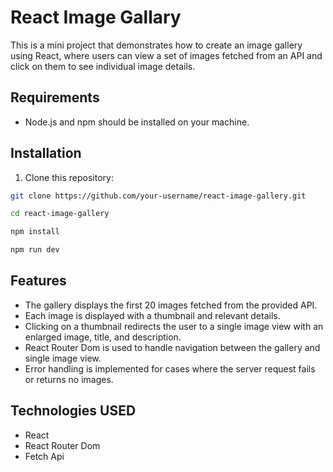 # React Image Gallary

This is a mini project that demonstrates how to create an image gallery using React, where users can view a set of images fetched from an API and click on them to see individual image details.

## Requirements

- Node.js and npm should be installed on your machine.

## Installation

1. Clone this repository:

```bash
git clone https://github.com/your-username/react-image-gallery.git

cd react-image-gallery

npm install

npm run dev
```

## Features
* The gallery displays the first 20 images fetched from the provided API.
* Each image is displayed with a thumbnail and relevant details.
* Clicking on a thumbnail redirects the user to a single image view with an enlarged image, title, and description.
* React Router Dom is used to handle navigation between the gallery and single image view.
* Error handling is implemented for cases where the server request fails or returns no images.

## Technologies USED
* React
* React Router Dom
* Fetch Api

